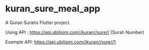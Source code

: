 # kuran_sure_meal_app

A Quran Surahs Flutter project.

Using API : https://api.ubilisim.com//kuran//sure// (Surah Number)

Example API: https://api.ubilisim.com//kuran//sure//1


